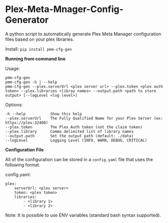 # Plex-Meta-Mnager-Config-Generator
A python script to automatically generate Plex Meta Manager configuration files based on your plex libraries.

Install:
```pip install pmm-cfg-gen```

**Running from command line**

Usage:
```
pmm-cfg-gen
pmm-cfg-gen -h | --help
pmm-cfg-gen --plex.serverUrl <plex server url> --plex.token <plex auth token> --plex.libraries <libray names> --output.path <path to store output> [--logLevel <log level>]
```

Options:
```
-h --help           Show this help
--plex.serverUrl    The Fully Qualified Name for your Plex Server (ex: https://plex:32400)
--plex.token        The Plex Auth token (not the claim token)
--plex.library      Comma delimited list of library names
--output.path       Set the output path (default: ./data)
--logLevel          Logging Level (INFO, WARN, DEBUG, CRITICAL)
```

**Configuration File**

All of the configuration can be stored in a ```config.yaml``` file that uses the following format.

config.yaml:
```
plex:
    serverUrl: <plex server>
    token: <plex token>
    libraries:
        - <library 1>
        - <library 2>
```
Note: It is possible to use ENV variables (standard bash syntax supported).

